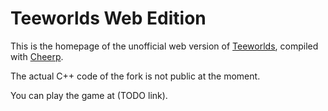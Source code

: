 # Teeworlds Web Edition

This is the homepage of the unofficial web version of
[Teeworlds](https://www.teeworlds.com/), compiled with [Cheerp](https://leaningtech.com/cheerp/).

The actual C++ code of the fork is not public at the moment.

You can play the game at (TODO link).
